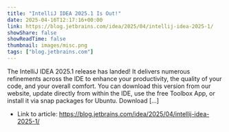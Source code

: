 ```yaml
---
title: "IntelliJ IDEA 2025.1 Is Out!"
date: 2025-04-16T12:17:16+00:00
link: https://blog.jetbrains.com/idea/2025/04/intellij-idea-2025-1/
showShare: false
showReadTime: false
thumbnail: images/misc.png
tags: ["blog.jetbrains.com"]
---
```

The IntelliJ IDEA 2025.1 release has landed! It delivers numerous refinements across the IDE to enhance your productivity, the quality of your code, and your overall comfort. You can download this version from our website, update directly from within the IDE, use the free Toolbox App, or install it via snap packages for Ubuntu. Download […]

- Link to article: https://blog.jetbrains.com/idea/2025/04/intellij-idea-2025-1/